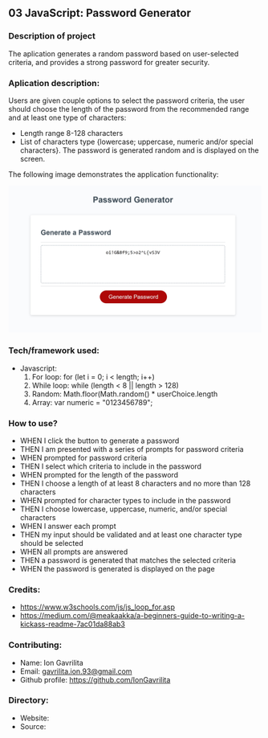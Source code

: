 ## 03 JavaScript: Password Generator

### Description of project
The aplication generates a random password based on user-selected criteria, and provides a strong password for greater security. 

### Aplication description:
Users are given couple options to select the password criteria, the user should choose the length of the password from the recommended range and at least one type of characters:
* Length range 8-128 characters
* List of characters type {lowercase; uppercase, numeric and/or special characters}.
The password is generated random and is displayed on the screen.

The following image demonstrates the application functionality:

![password generator](./Assets/chrome-capture.jpg)

### Tech/framework used:
* Javascript:
    1) For loop: for (let i = 0; i < length; i++)
    2) While loop: while (length < 8 || length > 128)
    3) Random:  Math.floor(Math.random() * userChoice.length
    4) Array: var numeric = "0123456789";

### How to use?
- WHEN I click the button to generate a password
- THEN I am presented with a series of prompts for password criteria
- WHEN prompted for password criteria
- THEN I select which criteria to include in the password
- WHEN prompted for the length of the password
- THEN I choose a length of at least 8 characters and no more than 128 characters
- WHEN prompted for character types to include in the password
- THEN I choose lowercase, uppercase, numeric, and/or special characters
- WHEN I answer each prompt
- THEN my input should be validated and at least one character type should be selected
- WHEN all prompts are answered
- THEN a password is generated that matches the selected criteria
- WHEN the password is generated is displayed on the page

### Credits:
* https://www.w3schools.com/js/js_loop_for.asp
* https://medium.com/@meakaakka/a-beginners-guide-to-writing-a-kickass-readme-7ac01da88ab3

### Contributing:
* Name: Ion Gavrilita
* Email: gavrilita.ion.93@gmail.com
* Github profile:  https://github.com/IonGavrilita

### Directory:
* Website:
* Source:
